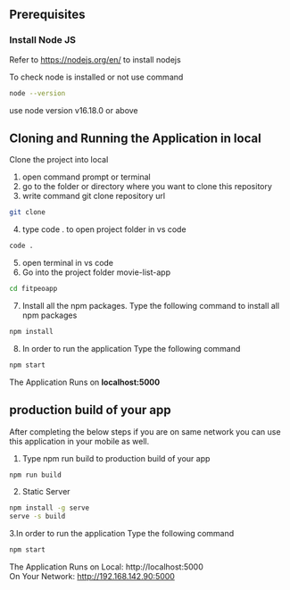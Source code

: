 ## Prerequisites

### Install Node JS
Refer to https://nodejs.org/en/ to install nodejs

To check node is installed or not use command
```bash
node --version
```
use node version v16.18.0 or above
## Cloning and Running the Application in local

Clone the project into local
1. open command prompt or terminal
2. go to the folder or directory where you want to clone this repository
3. write command  git clone repository url
```bash
git clone 
```
4. type code . to open project folder in vs code
```bash
code .
```
5. open terminal in vs code
6.  Go into the project folder movie-list-app
```bash
cd fitpeoapp
```
7. Install all the npm packages. Type the following command to install all npm packages

```bash
npm install
```

8. In order to run the application Type the following command

```bash
npm start
```

The Application Runs on **localhost:5000**

## production build of your app

After completing the below steps if you are on same network you can use this application in your mobile as well.
1. Type npm run build to production build of your app 
```bash
npm run build
```
2. Static Server
```bash
npm install -g serve
serve -s build
```
3.In order to run the application Type the following command

```bash
npm start
```
The Application Runs on
  Local:            http://localhost:5000        
  On Your Network:  http://192.168.142.90:5000 
